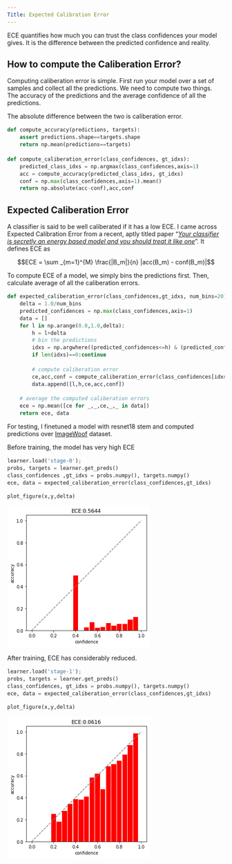 ```yaml
---
Title: Expected Calibration Error
---
```


ECE quantifies how much you can trust the class confidences your model gives. It is the difference between the predicted confidence and reality. 
## How to compute the Caliberation Error?

Computing caliberation error is simple. First run your model over a set of samples and collect all the predictions. We need to compute two things. The accuracy of the predictions and the average confidence of all the predictions. 

The absolute difference between the two is caliberation error.

```python
def compute_accuracy(predictions, targets):
    assert predictions.shape==targets.shape
    return np.mean(predictions==targets)

def compute_caliberation_error(class_confidences, gt_idxs):
    predicted_class_idxs = np.argmax(class_confidences,axis=1)
    acc = compute_accuracy(predicted_class_idxs, gt_idxs)
    conf = np.max(class_confidences,axis=1).mean()
    return np.absolute(acc-conf),acc,conf
```

## Expected Caliberation Error 

A classifier is said to be well caliberated if it has a low ECE. I came across Expected Calibration Error from a recent, aptly titled paper “[*Your classifier is secretly an energy based model and you should treat it like one*](https://arxiv.org/abs/1912.03263)”. It defines ECE as

$$ECE = \sum _{m=1}^{M} \frac{|B_m|}{n} |acc(B_m) - conf(B_m)|$$

To compute ECE of a model, we simply bins the predictions first. Then, calculate average of all the caliberation errors. 

```python
def expected_caliberation_error(class_confidences,gt_idxs, num_bins=20):
    delta = 1.0/num_bins
    predicted_confidences = np.max(class_confidences,axis=1)
    data = []
    for l in np.arange(0.0,1.0,delta):
        h = l+delta
        # bin the predictions
        idxs = np.argwhere((predicted_confidences<=h) & (predicted_confidences>l)).flatten()
        if len(idxs)==0:continue
        
        # compute caliberation error
        ce,acc,conf = compute_caliberation_error(class_confidences[idxs,:], gt_idxs[idxs])
        data.append([l,h,ce,acc,conf])
    
    # average the computed caliberation errors
    ece = np.mean([ce for _,_,ce,_,_ in data])
    return ece, data
```

For testing, I finetuned a model with resnet18 stem and computed predictions over [ImageWoof](https://github.com/fastai/imagenette) dataset. 

Before training, the model has very high ECE

```python
learner.load('stage-0');
probs, targets = learner.get_preds()
class_confidences ,gt_idxs = probs.numpy(), targets.numpy()
ece, data = expected_caliberation_error(class_confidences,gt_idxs)
```





```python
plot_figure(x,y,delta)
```


![png](/images/2020-01-20-expected-caliberation-error_files/output_11_0.png)


After training, ECE has considerably reduced. 

```python
learner.load('stage-1');
probs, targets = learner.get_preds()
class_confidences, gt_idxs = probs.numpy(), targets.numpy()
ece, data = expected_caliberation_error(class_confidences,gt_idxs)
```





```python
plot_figure(x,y,delta)
```


![png](/images/2020-01-20-expected-caliberation-error_files/output_14_0.png)

